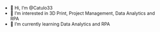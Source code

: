 - 👋 Hi, I’m @Catulo33
- 👀 I’m interested in 3D Print, Project Management, Data Analytics and RPA
- 🌱 I’m currently learning Data Analytics and RPA

<!---
Catulo33/Catulo33 is a ✨ special ✨ repository because its `README.md` (this file) appears on your GitHub profile.
You can click the Preview link to take a look at your changes.
--->
